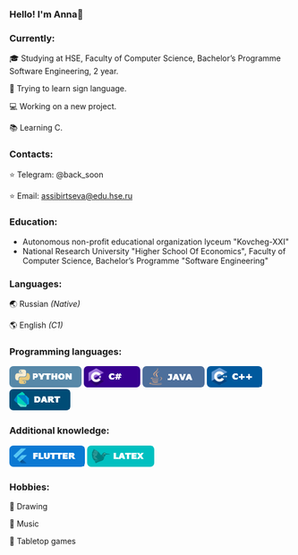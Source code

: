### Hello! I'm Anna👋 

### Сurrently:
🎓 Studying at HSE, Faculty of Computer Science, Bachelor’s Programme Software Engineering, 2 year.

🖖 Trying to learn sign language.

💻 Working on a new project.

📚 Learning С.

### Contacts:
⭐️ Telegram: @back_soon

⭐️ Email: assibirtseva@edu.hse.ru

### Education:
- Autonomous non-profit educational organization lyceum "Kovcheg-XXI"
- National Research University "Higher School Of Economics", Faculty of Computer Science, Bachelor’s Programme "Software Engineering"

### Languages:
🌏 Russian _(Native)_

🌎 English _(C1)_

### Programming languages:
![Python](https://raw.githubusercontent.com/AnnaSibirtseva/AnnaSibirtseva/main/PL/Python.png)
![C#](https://raw.githubusercontent.com/AnnaSibirtseva/AnnaSibirtseva/main/PL/CS.png)
![Java](https://raw.githubusercontent.com/AnnaSibirtseva/AnnaSibirtseva/main/PL/Java.png)
![C++](https://raw.githubusercontent.com/AnnaSibirtseva/AnnaSibirtseva/main/PL/CPP.png)
![Dart](https://raw.githubusercontent.com/AnnaSibirtseva/AnnaSibirtseva/main/PL/Dart.png)

### Additional knowledge:
![Flutter](https://raw.githubusercontent.com/AnnaSibirtseva/AnnaSibirtseva/main/PL/Flutter.png)
![LaTeX](https://raw.githubusercontent.com/AnnaSibirtseva/AnnaSibirtseva/main/PL/Latex.png)

### Hobbies:
🎨 Drawing 

🎵 Music

🎲 Tabletop games

<!--
**AnnaSibirtseva/AnnaSibirtseva** is a ✨ _special_ ✨ repository because its `README.md` (this file) appears on your GitHub profile.

